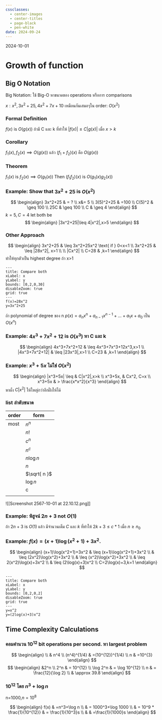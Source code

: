```yaml
---
cssclasses:
  - center-images
  - center-titles
  - page-black
  - pen-white
date: 2024-09-24
---
```

2024-10-01
# Growth of function

## Big O Notation

Big Notation: ใช้ Big-O หาขนาดของ operations หรือการ comparisons

$x: x^2,3x^2+25,4x^2+7x+10$ เหมือนกันเสมอๆใน order: $O(x^2)$

### Formal Definition
$f(x)$ is $O(g(x))$ ถ้ามี C และ k ที่ทำให้ $|f(x)|\leq C|g(x)|$ เมื่อ $x>k$

### Corollary
$f_{1}(x),f_{2}(x) \implies O(g(x))$ แล้ว $(f_{1}+f_{2})(x)$ คือ $O(g(x))$

### Theorem
$f_{1}(x)\text{ is } f_{2}(x) \implies O(g_{1}(x)) \text{ Then } (f_{1}f_{2})(x) \text{ is } O(g_{1}(x)g_{2}(x))$

### Example: Show that $3x^2+25$ is $O(x^2)$
$$
\begin{align}
3x^2+25 & = ? \\
x&=  5 \\
3(5)^2+25 & =100 \\
C(5)^2 & \geq 100 \\
25C & \geq 100 \\
C  & \geq 4
\end{align}
$$
$k = 5, C = 4$
let both be
$$
\begin{align}
|3x^2+25|\leq 4|x^2|,x>5
\end{align}
$$
### Other Approach
$$
\begin{align}
3x^2+25 & \leq 3x^2+25x^2 \text{ if } 0<x<1 \\
 3x^2+25  & \leq |28x^2|, x>1 \\ \\
|Cx^2| \\
C=28  & ,k=1
\end{align}
$$
ทำให้ทุกตัวเป็น highest degree ถ้า x>1


```functionplot
---
title: Compare both
xLabel: x
yLabel: y
bounds: [0,2,0,30]
disableZoom: true
grid: true
---
f(x)=28x^2
y=3x^2+25
```

ถ้า polynomial of degree ของ n $p(x)=a_{n}x^n+a_{n-1}x^{n-1}+\dots+a_{1}x+a_{0}$ เป็น $O(x^n)$

### Example: $4x^3+7x^2+12$ is $O(x^3)$ หา C และ k
$$
\begin{align}
4x^3+7x^2+12  & \leq 4x^3+7x^3+12x^3,x>1 \\
|4x^3+7x^2+12| & \leq |23x^3|,x>1 \\
 C=23 & ,k=1
\end{align}
$$

### Example: $x^3+5x$ ไม่ใช่ $O(x^2)$

$$
\begin{align}
|x^3+5x| \leq & C|x^2|,x>k \\
x^3+5x, & Cx^2, C=x \\
x^3+5x  & > \frac{x*x^2}{x^3}
\end{align}
$$
หาผั่ง $C|x^2|$ ให้ใหญ่กว่าอีกฝั่งให้ได้

### list ลำดับขนาด

| order | form         |
| ----- | ------------ |
| most  | $n^n$        |
|       | $n!$         |
|       | $c^n$        |
|       | $n^c$        |
|       | $n\log n$    |
|       | $n$          |
|       | $\sqrt{ n }$ |
|       | $\log n$     |
|       | c            |
|       |              |

![[Screenshot 2567-10-01 at 22.10.12.png]]

### Example: พิสูจน์ $2n+3 \text{ not } O(1)$

ถ้า $2n+3$ is $O(1)$ แล้ว
มีจำนวนเต็ม $C$ และ $k$ ที่ทำให้ $2k+3 \leq c*1$ เมื่อ $n\geq n_{0}$

### Example: $f(x)=(x+1)\log(x^2+1)+3x^2.$

$$
\begin{align}
(x+1)\log(x^2+1)+3x^2 & \leq (x+1)\log(x^2+1)+3x^2 \\
 & \leq (2x^2)\log(x^2)+3x^2 \\
 & \leq (x^2)\log(x^2)+3x^2 \\
 & \leq 2(x^2)\log(x)+3x^2 \\
 & \leq (2\log(x)+3)x^2 \\
C=2\log(x)+3,k=1
\end{align}
$$


```functionplot
---
title: Compare both
xLabel: x
yLabel: y
bounds: [0,2,0,2]
disableZoom: true
grid: true
---
y=x^2
y=(2log(x)+3)x^2
```


## Time Complexity Calculations

### คอมคำนวน $10^{12}$ bit operations per second. หา largest problem

$$
\begin{align} \\
& n^4 \\
(n^4)^{1/4} & =(10^{12})^{1/4} \\
n & =10^{3}
\end{align}
$$
$$
\begin{align}
&2^n \\
2^n  & = 10^{12} \\
\log 2^n  & = \log 10^{12} \\
n  & = \frac{12}{\log 2} \\
 & \approx 39.8
\end{align}
$$
### $10^{12}$ โดย $n^3+\log n$
n=1000,$n=10^8$

$$
\begin{align}
f(x) & =n^3+\log n \\
 & = 1000^3+\log 1000 \\
 & = 10^9 * \frac{1}{10^{12}}  & = \frac{1}{10^3}s \\
 &  & =\frac{1}{1000}s
\end{align}
$$



